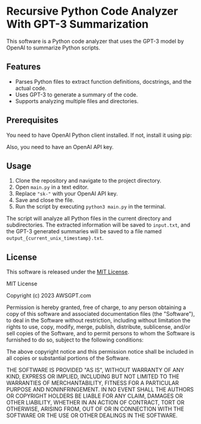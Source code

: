 # Recursive Python Code Analyzer With GPT-3 Summarization

This software is a Python code analyzer that uses the GPT-3 model by OpenAI to summarize Python scripts.

## Features

- Parses Python files to extract function definitions, docstrings, and the actual code.
- Uses GPT-3 to generate a summary of the code.
- Supports analyzing multiple files and directories.

## Prerequisites

You need to have OpenAI Python client installed. If not, install it using pip:

Also, you need to have an OpenAI API key.

## Usage

1. Clone the repository and navigate to the project directory.
2. Open `main.py` in a text editor.
3. Replace `"sk-"` with your OpenAI API key.
4. Save and close the file.
5. Run the script by executing `python3 main.py` in the terminal.

The script will analyze all Python files in the current directory and subdirectories. The extracted information will be saved to `input.txt`, and the GPT-3 generated summaries will be saved to a file named `output_{current_unix_timestamp}.txt`.

## License

This software is released under the [MIT License](https://opensource.org/licenses/MIT).

MIT License

Copyright (c) 2023 AWSGPT.com

Permission is hereby granted, free of charge, to any person obtaining a copy
of this software and associated documentation files (the "Software"), to deal
in the Software without restriction, including without limitation the rights
to use, copy, modify, merge, publish, distribute, sublicense, and/or sell
copies of the Software, and to permit persons to whom the Software is
furnished to do so, subject to the following conditions:

The above copyright notice and this permission notice shall be included in all
copies or substantial portions of the Software.

THE SOFTWARE IS PROVIDED "AS IS", WITHOUT WARRANTY OF ANY KIND, EXPRESS OR
IMPLIED, INCLUDING BUT NOT LIMITED TO THE WARRANTIES OF MERCHANTABILITY,
FITNESS FOR A PARTICULAR PURPOSE AND NONINFRINGEMENT. IN NO EVENT SHALL THE
AUTHORS OR COPYRIGHT HOLDERS BE LIABLE FOR ANY CLAIM, DAMAGES OR OTHER
LIABILITY, WHETHER IN AN ACTION OF CONTRACT, TORT OR OTHERWISE, ARISING FROM,
OUT OF OR IN CONNECTION WITH THE SOFTWARE OR THE USE OR OTHER DEALINGS IN THE
SOFTWARE.
